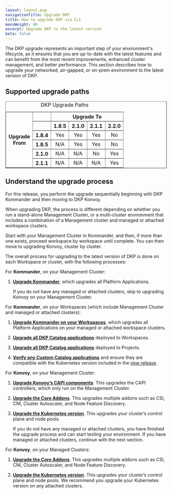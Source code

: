 ```yaml
---
layout: layout.pug
navigationTitle: Upgrade DKP
title: How to upgrade DKP via CLI
menuWeight: 40
excerpt: Upgrade DKP to the latest version
beta: false
---
```


The DKP upgrade represents an important step of your environment's lifecycle, as it ensures that you are up-to-date with the latest features and can benefit from the most recent improvements, enhanced cluster management, and better performance. This section describes how to upgrade your networked, air-gapped, or on-prem environment to the latest version of DKP.

## Supported upgrade paths

<table style="border-collapse: collapse;" Border = "1" Cellpadding = "5" Cellspacing = "5">
   <caption>DKP Upgrade Paths</caption>
   <tr>
    <th Rowspan = "20" Align = "center"><strong>Upgrade<br>From</strong></th>
   <tr>
    <th></th>
    <th Colspan = "20" Align = "center"><strong>Upgrade To</strong></th>
   </tr>
    <th></th>
    <th Align = "center">1.8.5</th>
    <th Align = "center">2.1.0</th>
    <th Align = "center">2.1.1</th>
    <th Align = "center">2.2.0</th>
   </tr>
   <tr>
    <th>1.8.4</th>
    <td Align = "center">Yes</td>
    <td Align = "center">Yes</td>
    <td Align = "center">Yes</td>
    <td Align = "center">No</td>
   </tr>
   <tr>
    <th>1.8.5</th>
    <td Align = "center">N/A</td>
    <td Align = "center">Yes</td>
    <td Align = "center">Yes</td>
    <td Align = "center">No</td>
   </tr>
   <tr>
    <th>2.1.0</th>
    <td Align = "center">N/A</td>
    <td Align = "center">N/A</td>
    <td Align = "center">No</td>
    <td Align = "center">Yes</td>
   </tr>
   <tr>
    <th>2.1.1</th>
    <td Align = "center">N/A</td>
    <td Align = "center">N/A</td>
    <td Align = "center">N/A</td>
    <td Align = "center">Yes</td>
   </tr>
  </table>

## Understand the upgrade process

For this release, you perform the upgrade sequentially beginning with DKP Kommander and then moving to DKP Konvoy.

When upgrading DKP, the process is different depending on whether you run a stand-alone Management Cluster, or a multi-cluster environment that includes a combination of a Management cluster and managed or attached workspace clusters.

Start with your Management Cluster in Kommander, and then, if more than one exists, proceed workspace by workspace until complete. You can then move to upgrading Konvoy, cluster by cluster.

The overall process for upgrading to the latest version of DKP is done on each Workspace or cluster, with the following processes:

   For **Kommander**, on your Management Cluster:

1.  [**Upgrade Kommander**][upgrade_kommander], which upgrades all Platform Applications.

    If you do not have any managed or attached clusters, skip to upgrading Konvoy on your Management Cluster.

   For **Kommander**, on your Workspaces (which include Management Cluster and managed or attached clusters):

1.  [**Upgrade Kommander on your Workspaces**][upgrade_workspaces], which upgrades all Platform Applications on your managed or attached workspace clusters.

1.  [**Upgrade all DKP Catalog applications**][catalog_apps_workspaces] deployed to Workspaces.

1.  [**Upgrade all DKP Catalog applications**][catalog_apps_projects] deployed to Projects.

1.  [**Verify any Custom Catalog applications**][custom_apps] and ensure they are compatible with the Kubernetes version included in the [new release][release_notes].

   For **Konvoy**, on your Management Cluster:

1.  [**Upgrade Konvoy’s CAPI components**][upgrade_konvoy_capi]. This upgrades the CAPI controllers, which only run on the Management Cluster.

1.  [**Upgrade the Core Addons**][upgrade_konvoy_core]. This upgrades multiple addons such as CSI, CNI, Cluster Autoscaler, and Node Feature Discovery.

1.  [**Upgrade the Kubernetes version**][upgrade_konvoy_kubernetes]. This upgrades your cluster’s control plane and node pools.

    If you do not have any managed or attached clusters, you have finished the upgrade process and can start testing your environment. If you have managed or attached clusters, continue with the next section.

   For **Konvoy**, on your Managed Clusters:

1.  [**Upgrade the Core Addons**][upgrade_konvoy_core]. This upgrades multiple addons such as CSI, CNI, Cluster Autoscaler, and Node Feature Discovery.

1.  [**Upgrade the Kubernetes version**][upgrade_konvoy_kubernetes]. This upgrades your cluster’s control plane and node pools. We recommend you upgrade your Kubernetes version on any attached clusters.

[custom_apps]: custom-apps
[catalog_apps_projects]: ../../../kommander/2.2/projects/applications/catalog-applications/upgrading-applications/
[catalog_apps_workspaces]: ../../../kommander/2.2/workspaces/applications/catalog-applications/upgrading-applications/
[upgrade_kommander]: upgrade-kommander/
[release_notes]: ../release-notes
[upgrade_workspaces]: ../../../kommander/2.2/cli/dkp/upgrade/workspace
[upgrade_konvoy_capi]: upgrade-konvoy
[upgrade_konvoy_core]: upgrade-konvoy
[upgrade_konvoy_kubernetes]: upgrade-konvoy

